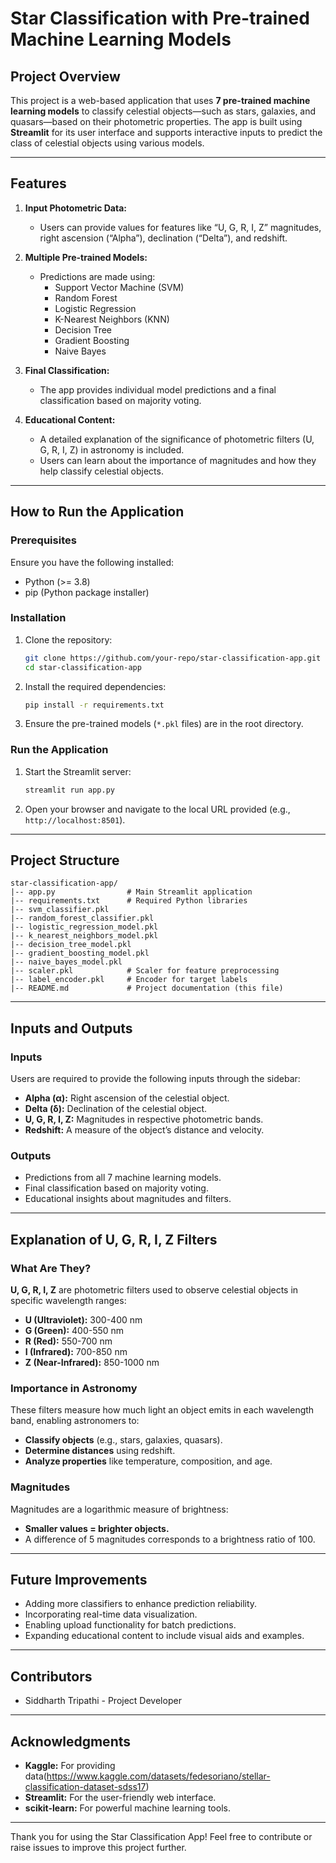# Star Classification with Pre-trained Machine Learning Models

## Project Overview
This project is a web-based application that uses **7 pre-trained machine learning models** to classify celestial objects—such as stars, galaxies, and quasars—based on their photometric properties. The app is built using **Streamlit** for its user interface and supports interactive inputs to predict the class of celestial objects using various models.

---

## Features
1. **Input Photometric Data:**
   - Users can provide values for features like “U, G, R, I, Z” magnitudes, right ascension (“Alpha”), declination (“Delta”), and redshift.

2. **Multiple Pre-trained Models:**
   - Predictions are made using:
     - Support Vector Machine (SVM)
     - Random Forest
     - Logistic Regression
     - K-Nearest Neighbors (KNN)
     - Decision Tree
     - Gradient Boosting
     - Naive Bayes

3. **Final Classification:**
   - The app provides individual model predictions and a final classification based on majority voting.

4. **Educational Content:**
   - A detailed explanation of the significance of photometric filters (U, G, R, I, Z) in astronomy is included.
   - Users can learn about the importance of magnitudes and how they help classify celestial objects.

---

## How to Run the Application

### Prerequisites
Ensure you have the following installed:
- Python (>= 3.8)
- pip (Python package installer)

### Installation
1. Clone the repository:
   ```bash
   git clone https://github.com/your-repo/star-classification-app.git
   cd star-classification-app
   ```
2. Install the required dependencies:
   ```bash
   pip install -r requirements.txt
   ```

3. Ensure the pre-trained models (`*.pkl` files) are in the root directory.

### Run the Application
1. Start the Streamlit server:
   ```bash
   streamlit run app.py
   ```
2. Open your browser and navigate to the local URL provided (e.g., `http://localhost:8501`).

---

## Project Structure
```
star-classification-app/
|-- app.py                # Main Streamlit application
|-- requirements.txt      # Required Python libraries
|-- svm_classifier.pkl
|-- random_forest_classifier.pkl
|-- logistic_regression_model.pkl
|-- k_nearest_neighbors_model.pkl
|-- decision_tree_model.pkl
|-- gradient_boosting_model.pkl
|-- naive_bayes_model.pkl
|-- scaler.pkl            # Scaler for feature preprocessing
|-- label_encoder.pkl     # Encoder for target labels
|-- README.md             # Project documentation (this file)
```

---

## Inputs and Outputs

### Inputs
Users are required to provide the following inputs through the sidebar:
- **Alpha (α):** Right ascension of the celestial object.
- **Delta (δ):** Declination of the celestial object.
- **U, G, R, I, Z:** Magnitudes in respective photometric bands.
- **Redshift:** A measure of the object’s distance and velocity.

### Outputs
- Predictions from all 7 machine learning models.
- Final classification based on majority voting.
- Educational insights about magnitudes and filters.

---

## Explanation of U, G, R, I, Z Filters

### What Are They?
**U, G, R, I, Z** are photometric filters used to observe celestial objects in specific wavelength ranges:
- **U (Ultraviolet):** 300-400 nm
- **G (Green):** 400-550 nm
- **R (Red):** 550-700 nm
- **I (Infrared):** 700-850 nm
- **Z (Near-Infrared):** 850-1000 nm

### Importance in Astronomy
These filters measure how much light an object emits in each wavelength band, enabling astronomers to:
- **Classify objects** (e.g., stars, galaxies, quasars).
- **Determine distances** using redshift.
- **Analyze properties** like temperature, composition, and age.

### Magnitudes
Magnitudes are a logarithmic measure of brightness:
- **Smaller values = brighter objects.**
- A difference of 5 magnitudes corresponds to a brightness ratio of 100.

---

## Future Improvements
- Adding more classifiers to enhance prediction reliability.
- Incorporating real-time data visualization.
- Enabling upload functionality for batch predictions.
- Expanding educational content to include visual aids and examples.

---

## Contributors
- Siddharth Tripathi - Project Developer

---

## Acknowledgments
- **Kaggle:** For providing data(https://www.kaggle.com/datasets/fedesoriano/stellar-classification-dataset-sdss17)
- **Streamlit:** For the user-friendly web interface.
- **scikit-learn:** For powerful machine learning tools.

---

Thank you for using the Star Classification App! Feel free to contribute or raise issues to improve this project further.

